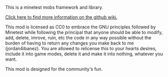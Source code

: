 This is a minetest mobs framework and library.

[Click here to find more information on the github wiki.](https://github.com/jordan4ibanez/open_ai/wiki)


This mod is licensed as CC0 to embrace the GNU principles followed by Minetest while following the principal that anyone should be able to modify, add, delete, imrove, ruin, etc the code in any way possible without the burden of having to return any changes you make back to me (jordan4ibanez). You are allowed to relicense this to your hearts desires, include it into game modes, delete it and make it into nothing, whatever you want.

This mod is designed for the community's fun.
